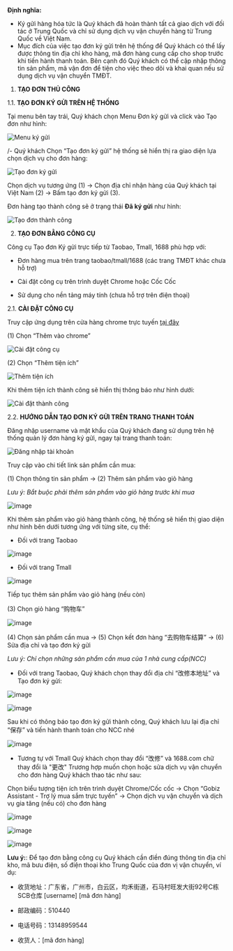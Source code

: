 **Định nghĩa:**

- Ký gửi hàng hóa tức là Quý khách đã hoàn thành tất cả giao dịch với đối tác ở Trung Quốc và chỉ sử dụng dịch vụ vận chuyển hàng từ Trung Quốc về Việt Nam.
- Mục đích của việc tạo đơn ký gửi trên hệ thống để Quý khách có thể lấy được thông tin địa chỉ kho hàng, mã đơn hàng cung cấp cho shop trước khi tiến hành thanh toán. Bên cạnh đó Quý khách có thể cập nhập thông tin sản phẩm, mã vận đơn để tiện cho việc theo dõi và khai quan nếu sử dụng dịch vụ vận chuyển TMĐT.


1. **TẠO ĐƠN THỦ CÔNG**

1.1. **TẠO ĐƠN KÝ GỬI TRÊN HỆ THỐNG**

Tại menu bên tay trái, Quý khách chọn Menu Đơn ký gửi và click vào Tạo đơn như hình:

![Menu ký gửi](https://user-images.githubusercontent.com/73226975/122727585-615d3c80-d2a1-11eb-819e-8135d6fc65ab.png)

/- Quý khách Chọn “Tạo đơn ký gửi” hệ thống sẽ hiển thị ra giao diện lựa chọn dịch vụ cho đơn hàng:

![Tạo đơn ký gửi](https://user-images.githubusercontent.com/73226975/122727665-776afd00-d2a1-11eb-8882-6b4df5fab957.png)
 
Chọn dịch vụ tương ứng (1) -> Chọn địa chỉ nhận hàng của Quý khách tại Việt Nam (2) -> Bấm tạo đơn ký gửi (3).

Đơn hàng tạo thành công sẽ ở trạng thái **Đã ký gửi** như hình:

![Tạo đơn thành công](https://user-images.githubusercontent.com/73226975/122729094-fdd40e80-d2a2-11eb-92a0-6ad0408e3562.png)

 
 2. **TẠO ĐƠN BẰNG CÔNG CỤ**

Công cụ Tạo đơn Ký gửi trực tiếp từ Taobao, Tmall, 1688 phù hợp với:

- Đơn hàng mua trên trang taobao/tmall/1688 (các trang TMĐT khác chưa hỗ trợ)

- Cài đặt công cụ trên trình duyệt Chrome hoặc Cốc Cốc

- Sử dụng cho nền tảng máy tính (chưa hỗ trợ trên điện thoại)

2.1. **CÀI ĐẶT CÔNG CỤ**

Truy cập ứng dụng trên cửa hàng chrome trực tuyến [tại đây](https://chrome.google.com/webstore/search/gobiz?hl=vi)

(1) Chọn “Thêm vào chrome”

![Cài đặt công cụ](https://user-images.githubusercontent.com/73226975/122734579-68d41400-d2a8-11eb-8da4-29aa8d45f64c.png)

(2) Chọn “Thêm tiện ích”

![Thêm tiện ích](https://user-images.githubusercontent.com/73226975/122734618-725d7c00-d2a8-11eb-931e-e0394a2e5796.png)

Khi thêm tiện ích thành công sẽ hiển thị thông báo như hình dưới:

![Cài đặt thành công](https://user-images.githubusercontent.com/73226975/122734664-7b4e4d80-d2a8-11eb-9533-d69f6c4e2868.png)

2.2. **HƯỚNG DẪN TẠO ĐƠN KÝ GỬI TRÊN TRANG THANH TOÁN**

Đăng nhập username và mật khẩu của Quý khách đang sử dụng trên hệ thống quản lý đơn hàng ký gửi, ngay tại trang thanh toán:

![Đăng nhập tài khoản](https://user-images.githubusercontent.com/73226975/122735060-e009a800-d2a8-11eb-82af-b326ec660947.png)

Truy cập vào chi tiết link sản phẩm cần mua:

(1) Chọn thông tin sản phẩm -> (2) Thêm sản phẩm vào giỏ hàng

*Lưu ý: Bắt buộc phải thêm sản phẩm vào giỏ hàng trước khi mua*

![image](https://user-images.githubusercontent.com/73226975/122735292-18a98180-d2a9-11eb-9f28-f9519ef22510.png)

Khi thêm sản phẩm vào giỏ hàng thành công, hệ thống sẽ hiển thị giao diện như hình bên dưới tương ứng với từng site, cụ thể:

- Đối với trang Taobao

![image](https://user-images.githubusercontent.com/73226975/122735450-3e368b00-d2a9-11eb-9d49-5af52efa058d.png)

- Đối với trang Tmall

![image](https://user-images.githubusercontent.com/73226975/122735514-4c84a700-d2a9-11eb-8c0b-c71781373dca.png)

Tiếp tục thêm sản phẩm vào giỏ hàng (nếu còn)

(3) Chọn giỏ hàng “购物车”

![image](https://user-images.githubusercontent.com/73226975/122735885-a1c0b880-d2a9-11eb-864e-9ae15e5fbe8e.png)

(4) Chọn sản phẩm cần mua -> (5) Chọn kết đơn hàng “去购物车结算” -> (6) Sửa địa chỉ và tạo đơn ký gửi

*Lưu ý: Chỉ chọn những sản phẩm cần mua của 1 nhà cung cấp(NCC)*

- Đối với trang Taobao, Quý khách chọn thay đổi địa chỉ “改修本地址” và Tạo đơn ký gửi:

![image](https://user-images.githubusercontent.com/73226975/122738685-683d7c80-d2ac-11eb-8ea6-15d83b05a5df.png)

![image](https://user-images.githubusercontent.com/73226975/122740531-4513cc80-d2ae-11eb-9e01-93686fa5a2e9.png)

Sau khi có thông báo tạo đơn ký gửi thành công, Quý khách lưu lại địa chỉ “保存” và tiến hành thanh toán cho NCC nhé

![image](https://user-images.githubusercontent.com/73226975/122741631-54dfe080-d2af-11eb-8ab6-6cf0d8d5f9d9.png)

- Tương tự với Tmall Quý khách chọn thay đổi “改修” và 1688.com chữ thay đổi là "更改"
Trương hợp muốn chọn hoặc sửa dịch vụ vận chuyển cho đơn hàng Quý khách thao tác như sau:

Chọn biểu tượng tiện ích trên trình duyệt Chrome/Cốc cốc  -> Chọn “Gobiz Assistant - Trợ lý mua sắm trực tuyến” -> Chọn dịch vụ vận chuyển và dịch vụ gia tăng (nếu có) cho đơn hàng

![image](https://user-images.githubusercontent.com/73226975/122745397-282dc800-d2b3-11eb-8e27-f763ffc19f88.png)

![image](https://user-images.githubusercontent.com/73226975/122745413-2cf27c00-d2b3-11eb-990a-c39255197b5c.png)

![image](https://user-images.githubusercontent.com/73226975/122736227-00863200-d2aa-11eb-94b7-22787a3ce200.png)

**Lưu ý:**: Để tạo đơn bằng công cụ Quý khách cần điền đúng thông tin địa chỉ kho, mã bưu điện, số điện thoại kho Trung Quốc của đơn vị vận chuyển, ví dụ:

- 收货地址：广东省，广州市，白云区，均禾街道，石马村旺发大街92号C栋SCB仓库 [username] [mã đơn hàng] 

- 邮政编码：510440

- 电话号码：13148959544

- 收货人：[mã đơn hàng] 
